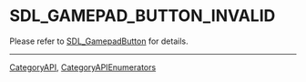 # SDL_GAMEPAD_BUTTON_INVALID

Please refer to [SDL_GamepadButton](SDL_GamepadButton) for details.

----
[CategoryAPI](CategoryAPI), [CategoryAPIEnumerators](CategoryAPIEnumerators)

